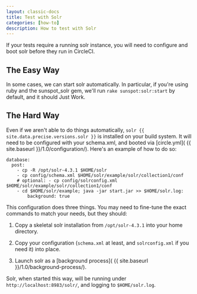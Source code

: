 ```yaml
---
layout: classic-docs
title: Test with Solr
categories: [how-to]
description: How to test with Solr
---
```


If your tests require a running solr instance, you will need to configure
and boot solr before they run in CircleCI.

## The Easy Way

In some cases, we can start solr automatically. In particular, if you're
using ruby and the sunspot_solr gem, we'll run
`rake sunspot:solr:start` by default, and it should Just Work.

## The Hard Way

Even if we aren't able to do things automatically, `solr {{ site.data.precise.versions.solr }}`
is installed on your build system. It will need to be configured with your
schema.xml, and booted via [circle.yml]( {{ site.baseurl }}/1.0/configuration/).
Here's an example of how to do so:

```
database:
  post:
    - cp -R /opt/solr-4.3.1 $HOME/solr
    - cp config/schema.xml $HOME/solr/example/solr/collection1/conf
    # optional: - cp config/solrconfig.xml $HOME/solr/example/solr/collection1/conf
    - cd $HOME/solr/example; java -jar start.jar >> $HOME/solr.log:
        background: true
```

This configuration does three things. You may need to fine-tune the exact commands
to match your needs, but they should:

1.  Copy a skeletal solr installation from `/opt/solr-4.3.1` into your home directory.

2.  Copy your configuration (`schema.xml` at least, and `solrconfig.xml` if you need it)
into place.

3.  Launch solr as a [background process]( {{ site.baseurl }}/1.0/background-process/).

Solr, when started this way, will be running under `http://localhost:8983/solr/`,
and logging to `$HOME/solr.log`.

